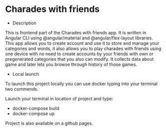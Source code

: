 # Charades with friends
- Description

This is frontend part of the Charades with friends app. It is written in Angular CLI using @angular/material and @angular/flex-layout libraries. 
This app allows you to create account and use it to store and manage your categories and words, it also allows you to play charades with friends using one device with no need to create accounts by your friends with own or pregenerated categories that you also can modify. It collects data about game and later lets you browse through history of those games.

- Local launch

To launch this project locally you can use docker typing into your terminal two commends.

Launch your terminal in location of project and type:
- docker-compose build
- docker-compose up

Project is also available on a github pages.
